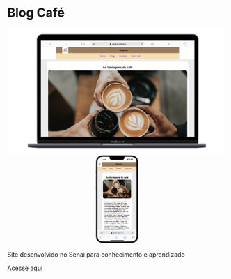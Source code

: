 # Blog Café

<div align=center>
    <img src="./img/Macbook-Air-alecar01.github.io.png" width=500>
    <img src="./img/iPhone-14-Plus-alecar01.github.io.png" width=100>
</div>

Site desenvolvido no Senai para conhecimento e aprendizado

[Acesse aqui](https://alecar01.github.io/cafeblog/)
